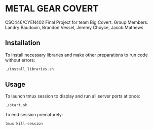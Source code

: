 # METAL GEAR COVERT
CSC446/CYEN402 Final Project for team Big Covert.
Group Members:  Landry Baudouin, Brandon Vessel, Jeremy Choyce, Jacob Mathews

## Installation
To install necessary libraries and make other preparations to run code without errors:
```bash
./install_libraries.sh
```

## Usage
To launch tmux session to display and run all server ports at once:
```bash
./start.sh
```

To end session prematurely:
```bash
tmux kill-session
```
